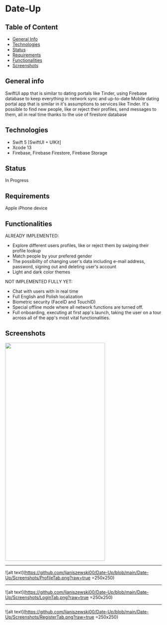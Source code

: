 # Date-Up

## Table of Content
* [General Info](#general-info)
* [Technologies](#technologies)
* [Status](#status)
* [Requirements](#requirements)
* [Functionalities](#functionalities)
* [Screenshots](#screenshots)


## General info
SwiftUI app that is similar to dating portals like Tinder,  using Firebase database to keep everything in network sync and up-to-date
Mobile dating portal app that is similar in it's assumptions to services like Tinder. It's possible to find new people, like or reject their profiles, send messages to them, all in real time thanks to the use of firestore database


## Technologies
* Swift 5 [SwiftUI + UIKit]    
* Xcode 13  
* Firebase, Firebase Firestore, Firebase Storage            


## Status
In Progress


## Requirements
Apple iPhone device


## Functionalities

ALREADY IMPLEMENTED:
* Explore different users profiles, like or reject them by swiping their profile lookup
* Match people by your prefered gender
* The possibility of changing user's data including e-mail address, password, signing out and deleting user's account
* Light and dark color themes

NOT IMPLEMENTED FULLY YET:
* Chat with users with in real time
* Full English and Polish localization
* Biometric security (FaceID and TouchID)
* Special offline mode where all network functions are turned off.
* Full onboarding, executing at first app's launch, taking the user on a tour across all of the app's most vital functionalities.


## Screenshots

<img src="https://github.com/ljaniszewski00/Date-Up/blob/main/Date-Up/Screenshots/HomeTab.png?raw=true" width="321" height="699">

------------------------------------------------

![alt text](https://github.com/ljaniszewski00/Date-Up/blob/main/Date-Up/Screenshots/ProfileTab.png?raw=true =250x250)

------------------------------------------------

![alt text](https://github.com/ljaniszewski00/Date-Up/blob/main/Date-Up/Screenshots/LoginTab.png?raw=true =250x250)

------------------------------------------------

![alt text](https://github.com/ljaniszewski00/Date-Up/blob/main/Date-Up/Screenshots/RegisterTab.png?raw=true =250x250)


